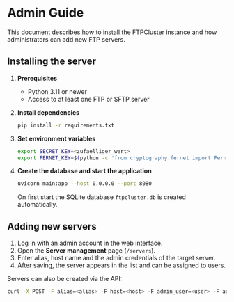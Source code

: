 # Admin Guide

This document describes how to install the FTPCluster instance and how administrators can add new FTP servers.

## Installing the server

1. **Prerequisites**
   - Python 3.11 or newer
   - Access to at least one FTP or SFTP server

2. **Install dependencies**
   ```bash
   pip install -r requirements.txt
   ```

3. **Set environment variables**
   ```bash
   export SECRET_KEY=<zufaelliger_wert>
   export FERNET_KEY=$(python -c 'from cryptography.fernet import Fernet; print(Fernet.generate_key().decode())')
   ```

4. **Create the database and start the application**
   ```bash
   uvicorn main:app --host 0.0.0.0 --port 8080
   ```
   On first start the SQLite database `ftpcluster.db` is created automatically.

## Adding new servers

1. Log in with an admin account in the web interface.
2. Open the **Server management** page (`/servers`).
3. Enter alias, host name and the admin credentials of the target server.
4. After saving, the server appears in the list and can be assigned to users.

Servers can also be created via the API:
```bash
curl -X POST -F alias=<alias> -F host=<host> -F admin_user=<user> -F admin_pass=<pass> http://<server>:8080/servers
```
